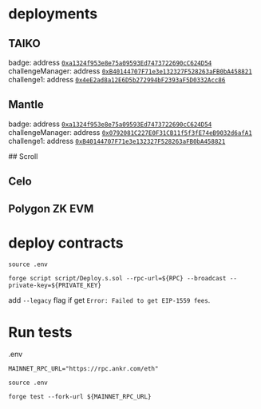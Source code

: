 # deployments

## TAIKO

badge: address [`0xa1324f953e8e75a09593Ed7473722690cC624D54`](https://explorer.testnet.mantle.xyz/address/0xa1324f953e8e75a09593Ed7473722690cC624D54)
challengeManager: address [`0xB40144707F71e3e132327F528263aFB0bA458821`](https://explorer.testnet.mantle.xyz/address/0x0792081C227E0F31CB11f5f3fE74eB9032d6afA1)
challenge1: address [`0x4eE2ad8a12E6D5b272994bF2393aF5D0332Acc86`](https://explorer.testnet.mantle.xyz/address/0xB40144707F71e3e132327F528263aFB0bA458821)


## Mantle
badge: address [`0xa1324f953e8e75a09593Ed7473722690cC624D54`](https://explorer.testnet.mantle.xyz/address/0xa1324f953e8e75a09593Ed7473722690cC624D54)
challengeManager: address [`0x0792081C227E0F31CB11f5f3fE74eB9032d6afA1`](https://explorer.testnet.mantle.xyz/address/0x0792081C227E0F31CB11f5f3fE74eB9032d6afA1)
challenge1: address [`0xB40144707F71e3e132327F528263aFB0bA458821`](https://explorer.testnet.mantle.xyz/address/0xB40144707F71e3e132327F528263aFB0bA458821)




## Scroll



## Celo


## Polygon ZK EVM





# deploy contracts
```
source .env    
```

```
forge script script/Deploy.s.sol --rpc-url=${RPC} --broadcast --private-key=${PRIVATE_KEY} 
```

add `--legacy` flag if get `Error: Failed to get EIP-1559 fees`.


# Run tests
.env
```
MAINNET_RPC_URL="https://rpc.ankr.com/eth"
```

```
source .env    
```

```
forge test --fork-url ${MAINNET_RPC_URL}
```